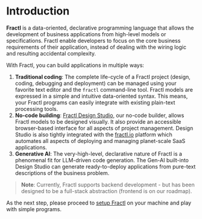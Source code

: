 # Introduction

**Fractl** is a data-oriented, declarative programming language that allows the development of business applications from high-level
models or specifications. Fractl enable developers to focus on the core business requirements of their application, instead of dealing with the wiring logic and resulting accidental complexity.

With Fractl, you can build applications in multiple ways:

1. **Traditional coding**: The complete life-cycle of a Fractl project (design, coding, debugging and deployment) can be managed using your favorite text editor and the `fractl` command-line tool. Fractl models are expressed in a simple and intuitive data-oriented syntax. This means, your Fractl programs can easily integrate with existing plain-text processing tools.
2. **No-code building**: [Fractl Design Studio](https://www.fractl.io/), our no-code builder, allows Fractl models to be designed visually. It also provide an accessible browser-based interface for all aspects of project management. Design Studio is also tightly integrated with the [fractl.io](https://www.fractl.io/) platform which automates all aspects of deploying and managing planet-scale SaaS applications.
3. **Generative AI**: The very-high-level, declarative nature of Fractl is a phenomenal fit for LLM-driven code generation. The Gen-AI built-into Design Studio can generate ready-to-deploy applications from pure-text descriptions of the business problem.

> **Note**: Currently, Fractl supports backend development - but has been designed to be a full-stack abstraction (frontend is on our roadmap).

As the next step, please proceed to [setup Fractl](installation.md) on your machine and play with simple programs.
